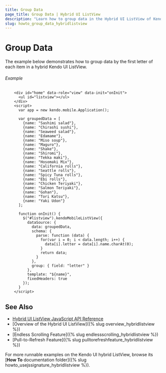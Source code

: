 ```yaml
---
title: Group Data
page_title: Group Data | Hybrid UI ListView
description: "Learn how to group data in the Hybrid UI ListView of Kendo UI."
slug: howto_group_data_hybridlistview
---
```


# Group Data

The example below demonstrates how to group data by the first letter of each item in a hybrid Kendo UI ListView.

###### Example

```dojo
    <div id="home" data-role="view" data-init="onInit">
      <ul id="listview"></ul>
    </div>
    <script>
      var app = new kendo.mobile.Application();

      var groupedData = [
        {name: "Sashimi salad"},
        {name: "Chirashi sushi"},
        {name: "Seaweed salad"},
        {name: "Edamame"},
        {name: "Miso soup"},
        {name: "Maguro"},
        {name: "Shake"},
        {name: "Shiromi"},
        {name: "Tekka maki"},
        {name: "Hosomaki Mix"},
        {name: "California rolls"},
        {name: "Seattle rolls"},
        {name: "Spicy Tuna rolls"},
        {name: "Ebi rolls"},
        {name: "Chicken Teriyaki"},
        {name: "Salmon Teriyaki"},
        {name: "Gohan"},
        {name: "Tori Katsu"},
        {name: "Yaki Udon"}
      ];

      function onInit() {
        $("#listview").kendoMobileListView({
          dataSource: {
            data: groupedData,
            schema: {
              parse: function (data) {
                for(var i = 0; i < data.length; i++) {
                  data[i].letter = data[i].name.charAt(0);
                }
                return data;
              }
            },
            group: { field: "letter" }
          },
          template: "${name}",
          fixedHeaders: true
        });
      }
    </script>
```

## See Also

* [Hybrid UI ListView JavaScript API Reference](/api/javascript/mobile/ui/listview)
* [Overview of the Hybrid UI ListView]({% slug overview_hybridlistview %})
* [Endless Scrolling Feature]({% slug endlessscrolling_hybridlistview %})
* [Pull-to-Refresh Feature]({% slug pulltorefreshfeature_hybridlistview %})

For more runnable examples on the Kendo UI hybrid ListView, browse its [**How To** documentation folder]({% slug howto_usejssignature_hybridlistview %}).
